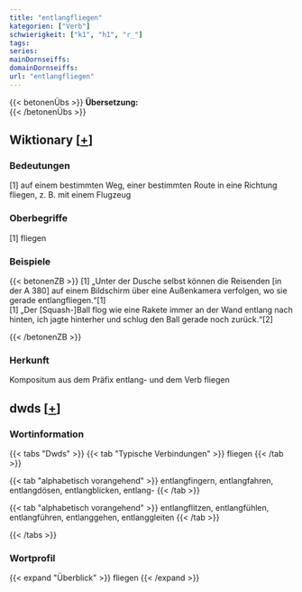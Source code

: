 ```yaml
---
title: "entlangfliegen"
kategorien: ["Verb"]
schwierigkeit: ["k1", "h1", "r_"]
tags:
series:
mainDornseiffs:
domainDornseiffs:
url: "entlangfliegen"
---
```


{{< betonenÜbs >}}
**Übersetzung:**  
{{< /betonenÜbs >}}

## Wiktionary [[+](https://de.wiktionary.org/wiki/entlangfliegen)]

### Bedeutungen
[1] auf einem bestimmten Weg, einer bestimmten Route in eine Richtung fliegen, z. B. mit einem Flugzeug  

### Oberbegriffe
[1] fliegen  

### Beispiele
{{< betonenZB >}}
[1] „Unter der Dusche selbst können die Reisenden [in der A 380] auf einem Bildschirm über eine Außenkamera verfolgen, wo sie gerade entlangfliegen.“[1]  
[1] „Der [Squash-]Ball flog wie eine Rakete immer an der Wand entlang nach hinten, ich jagte hinterher und schlug den Ball gerade noch zurück.“[2]  

{{< /betonenZB >}}
### Herkunft
Kompositum aus dem Präfix entlang- und dem Verb fliegen  



## dwds [[+](https://www.dwds.de/wb/entlangfliegen)]

### Wortinformation
{{< tabs "Dwds" >}}
{{< tab "Typische Verbindungen" >}}
fliegen
{{< /tab >}}

{{< tab "alphabetisch vorangehend" >}}
entlangfingern, entlangfahren, entlangdösen, entlangblicken, entlang-
{{< /tab >}}

{{< tab "alphabetisch vorangehend" >}}
entlangflitzen, entlangfühlen, entlangführen, entlanggehen, entlanggleiten
{{< /tab >}}

{{< /tabs >}}

### Wortprofil
{{< expand "Überblick" >}} fliegen {{< /expand >}}

